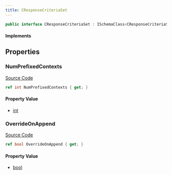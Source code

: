 ```yaml
---
title: CResponseCriteriaSet
---
```


```csharp
public interface CResponseCriteriaSet : ISchemaClass<CResponseCriteriaSet>, ISchemaField, ISchemaClass, INativeHandle
```

#### Implements

## Properties

### NumPrefixedContexts

[Source Code](https://github.com/swiftly-solution/swiftlys2/blob/main/managed/src/SwiftlyS2.Generated/Schemas/Interfaces/CResponseCriteriaSet.cs#L17)

```csharp
ref int NumPrefixedContexts { get; }
```

#### Property Value

- [int](https://learn.microsoft.com/dotnet/api/system.int32)

### OverrideOnAppend

[Source Code](https://github.com/swiftly-solution/swiftlys2/blob/main/managed/src/SwiftlyS2.Generated/Schemas/Interfaces/CResponseCriteriaSet.cs#L19)

```csharp
ref bool OverrideOnAppend { get; }
```

#### Property Value

- [bool](https://learn.microsoft.com/dotnet/api/system.boolean)

